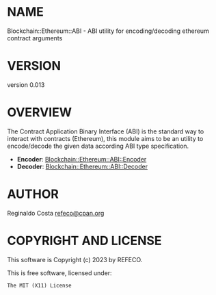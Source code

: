 # NAME

Blockchain::Ethereum::ABI - ABI utility for encoding/decoding ethereum contract arguments

# VERSION

version 0.013

# OVERVIEW

The Contract Application Binary Interface (ABI) is the standard way to interact
with contracts (Ethereum), this module aims to be an utility to encode/decode the given
data according ABI type specification.

- **Encoder**: [Blockchain::Ethereum::ABI::Encoder](https://metacpan.org/pod/Blockchain%3A%3AEthereum%3A%3AABI%3A%3AEncoder)
- **Decoder**: [Blockchain::Ethereum::ABI::Decoder](https://metacpan.org/pod/Blockchain%3A%3AEthereum%3A%3AABI%3A%3ADecoder)

# AUTHOR

Reginaldo Costa <refeco@cpan.org>

# COPYRIGHT AND LICENSE

This software is Copyright (c) 2023 by REFECO.

This is free software, licensed under:

```
The MIT (X11) License
```
